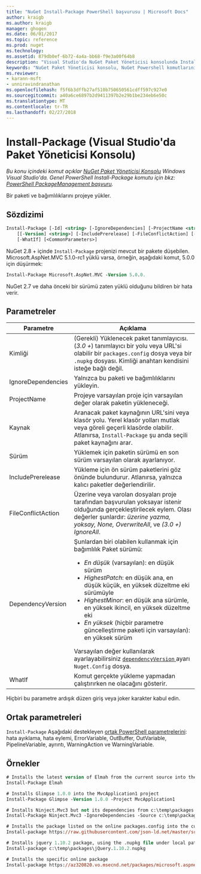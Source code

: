 ```yaml
---
title: "NuGet Install-Package PowerShell başvurusu | Microsoft Docs"
author: kraigb
ms.author: kraigb
manager: ghogen
ms.date: 06/01/2017
ms.topic: reference
ms.prod: nuget
ms.technology: 
ms.assetid: 879db0ef-6b72-4a4a-bb68-f9e3a00f64b8
description: "Visual Studio'da NuGet Paket Yöneticisi konsolunda Install-Package PowerShell komut başvurusu."
keywords: "NuGet Paket Yöneticisi konsolu, NuGet Powershell komutlarını NuGet Powershell başvurusu, Install-Package"
ms.reviewer:
- karann-msft
- unniravindranathan
ms.openlocfilehash: f5f6b3dffb27af510b750650561cdff597c927e0
ms.sourcegitcommit: a40a6ce6897b2d9411397b2e29b1be234eb6e50c
ms.translationtype: MT
ms.contentlocale: tr-TR
ms.lasthandoff: 02/27/2018
---
```

# <a name="install-package-package-manager-console-in-visual-studio"></a>Install-Package (Visual Studio'da Paket Yöneticisi Konsolu)

*Bu konu içindeki komut açıklar [NuGet Paket Yöneticisi Konsolu](package-manager-console.md) Windows Visual Studio'da. Genel PowerShell Install-Package komutu için bkz: [PowerShell PackageManagement başvuru](/powershell/module/packagemanagement/?view=powershell-6).*

Bir paketi ve bağımlılıklarını projeye yükler.

## <a name="syntax"></a>Sözdizimi

```ps
Install-Package [-Id] <string> [-IgnoreDependencies] [-ProjectName <string>] [[-Source] <string>] 
    [[-Version] <string>] [-IncludePrerelease] [-FileConflictAction] [-DependencyVersion]
    [-WhatIf] [<CommonParameters>]
```

NuGet 2.8 + içinde `Install-Package` projenizi mevcut bir pakete düşebilen. Microsoft.AspNet.MVC 5.1.0-rc1 yüklü varsa, örneğin, aşağıdaki komut, 5.0.0 için düşürmek:

```ps
Install-Package Microsoft.AspNet.MVC -Version 5.0.0.
```

NuGet 2.7 ve daha önceki bir sürümü zaten yüklü olduğunu bildiren bir hata verir.
  
## <a name="parameters"></a>Parametreler

| Parametre | Açıklama |
| --- | --- |
| Kimliği | (Gerekli) Yüklenecek paket tanımlayıcısı. (*3.0 +*) tanımlayıcı bir yolu veya URL'si olabilir bir `packages.config` dosya veya bir `.nupkg` dosyası. Kimliği anahtarı kendisini isteğe bağlı değil. |
| IgnoreDependencies | Yalnızca bu paketi ve bağımlılıklarını yükleyin. |
| ProjectName | Projeye varsayılan proje için varsayılan değer olarak paketin yükleneceği. |
| Kaynak | Aranacak paket kaynağının URL'sini veya klasör yolu. Yerel klasör yolları mutlak veya göreli geçerli klasörde olabilir. Atlanırsa, `Install-Package` şu anda seçili paket kaynağını arar. |
| Sürüm | Yüklemek için paketin sürümü en son sürüm varsayılan olarak ayarlanıyor. |
| IncludePrerelease | Yükleme için ön sürüm paketlerini göz önünde bulundurur. Atlanırsa, yalnızca kalıcı paketler değerlendirilir. |
| FileConflictAction | Üzerine veya varolan dosyaları proje tarafından başvurulan yoksayar istenir olduğunda gerçekleştirilecek eylem. Olası değerler şunlardır: *üzerine yazma, yoksay, None, OverwriteAll*, ve *(3.0 +)* *IgnoreAll*. |
| DependencyVersion | Şunlardan biri olabilen kullanmak için bağımlılık Paket sürümü:<br/><ul><li>*En düşük* (varsayılan): en düşük sürüm</li><li>*HighestPatch*: en düşük ana, en düşük küçük, en yüksek düzeltme eki sürümüyle</li><li>*HighestMinor*: en düşük ana sürümle, en yüksek ikincil, en yüksek düzeltme eki</li><li>*En yüksek* (hiçbir parametre güncelleştirme paketi için varsayılan): en yüksek sürüm</li></ul>Varsayılan değer kullanılarak ayarlayabilirsiniz [ `dependencyVersion` ](../reference/nuget-config-file.md#config-section) ayarı `Nuget.Config` dosya. |
| WhatIf | Komut gerçekte yükleme yapmadan çalıştırırken ne olacağını gösterir. |

Hiçbiri bu parametre ardışık düzen giriş veya joker karakter kabul edin.

## <a name="common-parameters"></a>Ortak parametreleri

`Install-Package` Aşağıdaki destekleyen [ortak PowerShell parametrelerini](http://go.microsoft.com/fwlink/?LinkID=113216): hata ayıklama, hata eylemi, ErrorVariable, OutBuffer, OutVariable, PipelineVariable, ayrıntı, WarningAction ve WarningVariable.

## <a name="examples"></a>Örnekler

```ps
# Installs the latest version of Elmah from the current source into the default project
Install-Package Elmah

# Installs Glimpse 1.0.0 into the MvcApplication1 project
Install-Package Glimpse -Version 1.0.0 -Project MvcApplication1

# Installs Ninject.Mvc3 but not its dependencies from c:\temp\packages
Install-Package Ninject.Mvc3 -IgnoreDependencies -Source c:\temp\packages

# Installs the package listed on the online packages.config into the current project
Install-package https://raw.githubusercontent.com/json-ld.net/master/src/JsonLD/packages.config

# Installs jquery 1.10.2 package, using the .nupkg file under local path of c:\temp\packages
Install-package c:\temp\packages\jQuery.1.10.2.nupkg

# Installs the specific online package
Install-package https://az320820.vo.msecnd.net/packages/microsoft.aspnet.mvc.5.2.3.nupkg
```

